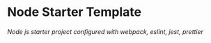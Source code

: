# Node Starter Template
###### Node js starter project configured with webpack, eslint, jest, prettier
